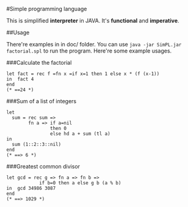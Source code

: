 #Simple programming language

This is simplified **interpreter** in JAVA. It's **functional** and **imperative**.

##Usage

There're examples in in doc/ folder. You can use `java -jar SimPL.jar factorial.spl` to run the program. Here're some example usages.

###Calculate the factorial

    let fact = rec f =fn x =if x=1 then 1 else x * (f (x-1))
    in  fact 4
    end
    (* ==24 *)

###Sum of a list of integers

	let
	  sum = rec sum =>
	  		fn a => if a=nil
	                then 0
	                else hd a + sum (tl a)
	in
	  sum (1::2::3::nil)
	end
	(* ==> 6 *)

###Greatest common divisor

	let gcd = rec g => fn a => fn b =>
	            if b=0 then a else g b (a % b)
	in  gcd 34986 3087
	end
	(* ==> 1029 *)